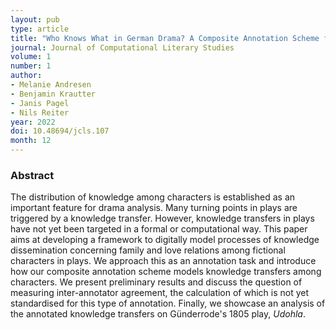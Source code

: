 ```yaml
---
layout: pub
type: article
title: "Who Knows What in German Drama? A Composite Annotation Scheme for Knowledge Transfer - Annotation, Evaluation, and Analysis"
journal: Journal of Computational Literary Studies
volume: 1
number: 1
author:
- Melanie Andresen
- Benjamin Krautter
- Janis Pagel
- Nils Reiter
year: 2022
doi: 10.48694/jcls.107
month: 12
---
```


### Abstract

The distribution of knowledge among characters is established as an important feature for drama analysis. Many turning points in plays are triggered by a knowledge transfer. However, knowledge transfers in plays have not yet been targeted in a formal or computational way. This paper aims at developing a framework to digitally model processes of knowledge dissemination concerning family and love relations among fictional characters in plays. We approach this as an annotation task and introduce how our composite annotation scheme models knowledge transfers among characters. We present preliminary results and discuss the question of measuring inter-annotator agreement, the calculation of which is not yet standardised for this type of annotation. Finally, we showcase an analysis of the annotated knowledge transfers on Günderrode's 1805 play, *Udohla*.